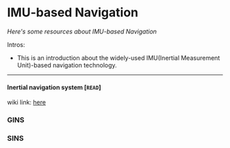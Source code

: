 # IMU-based Navigation
*Here's some resources about IMU-based Navigation*

Intros:
* This is an introduction about the widely-used IMU(Inertial Measurement Unit)-based navigation technology.

---


#### Inertial navigation system [`READ`]

wiki link: [here](https://en.wikipedia.org/wiki/Inertial_navigation_system)


### GINS


### SINS

